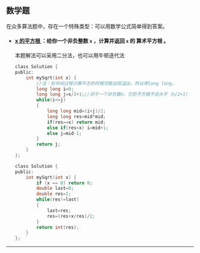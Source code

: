 ## 数学题

在众多算法题中，存在一个特殊类型：可以用数学公式简单得到答案。

- #### [x 的平方根 ](https://leetcode.cn/problems/sqrtx/)：给你一个非负整数 `x` ，计算并返回 `x` 的 **算术平方根** 。

  本题解法可以采用二分法，也可以用牛顿迭代法

  ```c
  class Solution {
  public:
      int mySqrt(int x) {
          //注：在中间过程计算平方的时候可能出现溢出，所以用long long。
          long long i=0;
          long long j=x/2+1;//对于一个非负数n，它的平方根不会大于（n/2+1）
          while(i<=j)
          {
              long long mid=(i+j)/2;
              long long res=mid*mid;
              if(res==x) return mid;
              else if(res<x) i=mid+1;
              else j=mid-1;
          }
          return j;
      }
  };
  
  class Solution {
  public:
      int mySqrt(int x) {
          if (x == 0) return 0;
          double last=0;
          double res=1;
          while(res!=last)
          {
              last=res;
              res=(res+x/res)/2;
          }
          return int(res);
      }
  };
  ```

---

